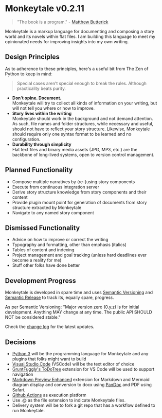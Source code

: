 # Monkeytale v0.2.11

> "The book is a program." - [Matthew Butterick](https://docs.racket-lang.org/pollen/big-picture.html)

Monkeytale is a markup language for documenting and composing a story world and its novels within flat files. I am building this language to meet my opinionated needs for improving insights into my own writing.

## Design Principles

As to adherence to these principles, here's a useful bit from The Zen of Python to keep in mind:

> Special cases aren't special enough to break the rules.
Although practicality beats purity.

- **Don't opine. Document.**</br>Monkeytale will try to collect all kinds of information on your writing, but will not tell you where or how to improve.
- **Story lives within the writing**</br>Monkeytale should work in the background and not demand attention. As such, file names and folder structures, while necessary and useful, should not have to reflect your story structure. Likewise, Monkeytale should require only one syntax format to be learned and no configuration.
- **Durability through simplicity**</br>Flat text files and binary media assets (JPG, MP3, etc.) are the backbone of long-lived systems, open to version control management.

## Planned Functionality
- Compose multiple narratives by (re-)using story components
- Execute from continuous integration server
- Derive story structure knowledge from story components and their content
- Provide plugin mount point for generation of documents from story structure extracted by Monkeytale
- Navigate to any named story component

## Dismissed Functionality
- Advice on how to improve or correct the writing
- Typography and formatting, other than emphasis (italics)
- Tables of content and indexing
- Project management and goal tracking (unless hard deadlines ever become a reality for me)
- Stuff other folks have done better

## Development Progress
Monkeytale is developed in spare time and uses [Semantic Versioning](https://semver.org/) and [Semantic Release](https://pypi.org/project/python-semantic-release/) to track its, equally spare, progress.

As per Semantic Versioning: "Major version zero (0.y.z) is for initial development. Anything MAY change at any time. The public API SHOULD NOT be considered stable."

Check the [change log](https://github.com/MLAOPDX/monkeytale/blob/main/CHANGELOG.md) for the latest updates.

## Decisions
- [Python 3](https://www.python.org/) will be the programming language for Monkeytale and any plugins that folks might want to build
- [Visual Studio Code](https://code.visualstudio.com/) (VSCode) will be the text editor of choice
- [GruntFuggly's ToDoTree](https://marketplace.visualstudio.com/items?itemName=Gruntfuggly.todo-tree) extension for VS Code will be used to support navigation
- [Markdown Preview Enhanced](https://marketplace.visualstudio.com/items?itemName=shd101wyy.markdown-preview-enhanced) extension for Markdown and Mermaid diagram display and conversion to docx using [PanDoc](https://pandoc.org/) and PDF using Safari.
- [Github Actions](https://github.com/features/actions) as execution platform
- Use .@ as the file extension to indicate Monkeytale files.
- Delivery system will be to fork a git repo that has a workflow defined to run Monkeytale.
